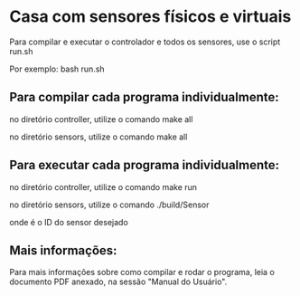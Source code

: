 # Casa com sensores físicos e virtuais

Para compilar e executar o controlador e todos os sensores, use o script run.sh

Por exemplo:
bash run.sh

## Para compilar cada programa individualmente:
no diretório controller, utilize o comando 
make all 

no diretório sensors, utilize o comando
make all

## Para executar cada programa individualmente:
no diretório controller, utilize o comando
make run

no diretório sensors, utilize o comando
./build/Sensor <ID>

onde <ID> é o ID do sensor desejado

## Mais informações:

Para mais informações sobre como compilar e rodar o programa, leia o documento PDF anexado, na sessão "Manual do Usuário".
